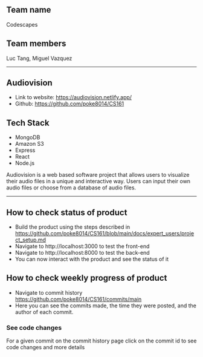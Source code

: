 ## Team name
Codescapes
## Team members
Luc Tang, Miguel Vazquez

---
## Audiovision

- Link to website: https://audiovision.netlify.app/
- Github: https://github.com/poke8014/CS161

## Tech Stack
- MongoDB
- Amazon S3
- Express
- React
- Node.js

Audiovision is a web based software project that allows users to visualize their audio files in a unique and interactive way. Users can input their own audio files or choose from a database of audio files.

---

## How to check status of product
- Build the product using the steps described in https://github.com/poke8014/CS161/blob/main/docs/expert_users/project_setup.md
- Navigate to http://localhost:3000 to test the front-end
- Navigate to http://localhost:8000 to test the back-end
- You can now interact with the product and see the status of it

## How to check weekly progress of product
- Navigate to commit history https://github.com/poke8014/CS161/commits/main
- Here you can see the commits made, the time they were posted, and the author of each commit.

### See code changes
For a given commit on the commit history page click on the commit id to see code changes and more details
